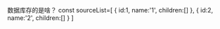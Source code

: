 
数据库存的是啥？
const sourceList=[
    {
        id:1,
        name:'1',
        children:[]
    },
    {
        id:2,
        name:'2',
        children:[]
    }
]
